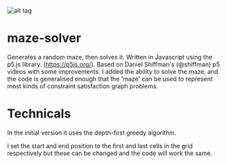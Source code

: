 ![alt tag](https://raw.githubusercontent.com/skrillex581/maze-solver/master/maze-create-solve.gif)

# maze-solver
Generates a random maze, then solves it. Written in Javascript using the p5.js library. (https://p5js.org/). Based on Daniel Shiffman's (@shiffman) p5 videos with some improvements. I added the ability to solve the maze, and the code is generalised enough that the 'maze' can be used to represent most kinds of constraint satisfaction graph problems.

# Technicals
In the initial version it uses the depth-first greedy algorithm.

I set the start and end position to the first and last cells in the grid respectively but these can be changed and the code will work the same.


